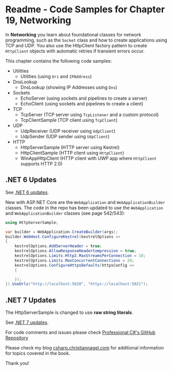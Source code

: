 # Readme - Code Samples for Chapter 19, Networking

In **Networking** you learn about foundational classes for network programming, such as the `Socket` class and how to create applications using TCP and UDP. You also use the HttpClient factory pattern to create `HttpClient` objects with automatic retries if transient errors occur.

This chapter contains the following code samples:

* Utilities
    * Utilities (using `Uri` and `IPAddress`)
* DnsLookup
    * DnsLookup (showing IP Addresses using `Dns`)
* Sockets
    * EchoServer (using sockets and pipelines to create a server)
    * EchoClient (using sockets and pipelines to create a client)
* TCP
    * TcpServer (TCP server using `TcpListener` and a custom protocol)
    * TcpClientSample (TCP client using `TcpClient`)
* UDP
    * UdpReceiver (UDP receiver using `UdpClient`)
    * UdpSender (UDP sender using `UdpClient`)
* HTTP
    * HttpServerSample (HTTP server using Kestrel)
    * HttpClientSample (HTTP client using `HttpClient`)
    * WinAppHttpClient (HTTP client with UWP app where `HttpClient` supports HTTP 2.0) 

## .NET 6 Updates

See [.NET 6 updates](../../Dotnet6Updates.md).

New with ASP.NET Core are the `WebApplication` and `WebApplicationBuilder` classes. The code in the repo has been updated to use the `WebApplication` and `WebApplicationBuilder` classes (see page 542/543):

```csharp
using HttpServerSample;

var builder = WebApplication.CreateBuilder(args);
builder.WebHost.ConfigureKestrel(kestrelOptions =>
{
    kestrelOptions.AddServerHeader = true;
    kestrelOptions.AllowResponseHeaderCompression = true;
    kestrelOptions.Limits.Http2.MaxStreamsPerConnection = 10;
    kestrelOptions.Limits.MaxConcurrentConnections = 20;
    kestrelOptions.ConfigureHttpsDefaults(httpsConfig =>
    {

    });
}).UseUrls("http://localhost:5020", "https://localhost:5021");
```

## .NET 7 Updates

The HttpServerSample is changed to use **raw string literals**.

See [.NET 7 updates](../../Dotnet7Updates.md).
 
For code comments and issues please check [Professional C#'s GitHub Repository](https://github.com/ProfessionalCSharp/ProfessionalCSharp2021)

Please check my blog [csharp.christiannagel.com](https://csharp.christiannagel.com "csharp.christiannagel.com") for additional information for topics covered in the book.

Thank you!